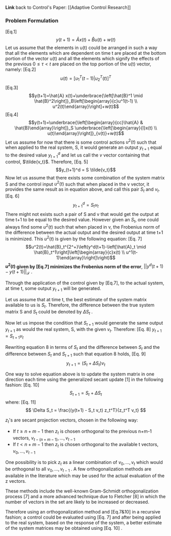 **Link** back to Control's Paper:   [[Adaptive Control Research]]
### Problem Formulation
[Eq.1]
$$y(t+1) = \hat{A} x(t) + \hat{B}u(t) + w(t)$$
Let us assume that the elements in u(t) could be arranged in such a way that all the elements which are dependent on time t are placed at the bottom portion of the vector u(t) and all the elements which signify the effects of the previous $0 \leq \tau < t$ are placed on the top portion of the u(t) vector, namely:
[Eq.2]$$u(t) = [u_1^T(t-1)  |   u_2^T(t)]^T $$ [Eq.3]$$y(t+1)=\hat{A} x(t)+\underbrace{\left[\hat{B}^1 \mid \hat{B}^2\right]}_B\left[\begin{array}{c}u^1(t-1) \\ u^2(t)\end{array}\right]+w(t)$$[Eq.4]$$y(t+1)=\underbrace{\left[\begin{array}{cc}\hat{A} & \hat{B}\end{array}\right]}_S \underbrace{\left[\begin{array}{l}x(t) \\ u(t)\end{array}\right]}_{v(t)}+w(t)$$
 Let us assume for now that there is some control actions $u^2(t)$ such that when applied to the real system, S, it would generate an output $y_{t+1}$ equal to the desired value $y_{t+1}^d$ and let us call the $v$ vector containing that control, $\tilde{v_t}$. Therefore,
  [Eq. 5] $$y_{t+1}^d = S \tilde{v_t}$$
 Now let us assume that there exists some combination of the system matrix S and the control input  $u^2(t)$ such that when placed in the v vector, it provides the same result as in equation above, and call this pair $S_t$ and $v_t$.
 [Eq. 6] $$y_{t+1}^d = S_t {v_t}$$
  There might not exists such a pair of S and v that would get the output at time t+1 to be equal to the desired value. However given an $S_t$, one could always find some $u^2(t)$ such that when placed in v, the Frobenius norm of the difference between the actual output and the desired output at time t+1 is minimized. This $u^2(t)$ is given by the following equation:
   [Eq. 7] $$u^2(t)=\hat{B}_t^{2^+}\left(y^d(t+1)-\left[\hat{A}_t \mid \hat{B}_t^1\right]\left[\begin{array}{c}x(t) \\ u^1(t-1)\end{array}\right]\right)$$
   **$u^2(t)$ given by [Eq.7] minimizes the Frobenius norm of the error**, $||y^d(t+1) - y(t+1)||_{\mathcal{F}}$ .

Through the application of the control given by [Eq.7], to the actual system, at time t,  some output $y_{t+1}$ will be generated. 

Let us assume that at time t, the best estimate of the system matrix available to us is $S_t$. Therefore, the difference between the true system matrix S and $S_t$ could be denoted by $\Delta S_t$ . 

Now let us impose the condition that $S_{t+1}$ would generate the same output $y_{t+1}$ as would the real system, S, with the given $v_t$. Therefore: 
[Eq. 8] $y_{t+1} = S_{t+1} v_t$

Rewriting equation 8 in terms of $S_t$ and the difference between $S_t$ and the difference between $S_t$ and $S_{t+1}$ such that equation 8 holds,
[Eq. 9] 
$$y_{t+1} = (S_t + \Delta S_t) v_t$$

One way to solve equation above is to update the system matrix in one direction each time using the generalized secant update [1] in the following fashion:
[Eq. 10] $$ S_{t+1} = S_t + \Delta S_t$$ 
where: [Eq. 11] $$ \Delta S_t = \frac{(y(t+1) - S_t v_t) z_t^T}{z_t^T v_t} $$

$z_t$'s are secant projection vectors, chosen in the following way:
- If $t \geq n+m-1$ then $z_t$ is chosen orthogonal to the previous n+m-1 vectors, $v_{t-(n+m-1)}, ..., v_{t-1}$
-  If $t < n+m-1$ then $z_t$ is chosen orthogonal to the available t vectors, $v_0, ..., v_{t-1}$ 

One possibility is to pick $z_t$ as a linear combination of $v_0, ..., v_{t}$ which would be orthogonal to all $v_0, ..., v_{t-1}$ . A few orthogonalization methods are available in the literature which may be used for the actual evaluation  of the z vectors. 

These methods include the well-known Gram-Schmidt orthogonalization process [7] and a more advanced technique due to Fletcher [8] in which the number of vectors in the set are likely to be increased or decreased. 

Therefore using an orthogonalization method and [Eq.7&10] in a recursive fashion; a control could be evaluated using [Eq. 7]  and after being applied to the real system, based on the response of the system, a better estimate of the system matrices may be obtained using [Eq. 10] .